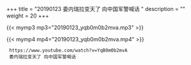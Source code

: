 +++
title = "20190123  委内瑞拉变天了 向中国军警喊话 "
description = ""
weight = 20
+++

{{< mymp3 mp3="20190123_yqb0m0b2mva.mp3" >}}

{{< mymp4 mp4="20190123_yqb0m0b2mva.mp4" >}}

     https://www.youtube.com/watch?v=YqB0m0b2mvA 
     委内瑞拉变天了 向中国军警喊话 
     
